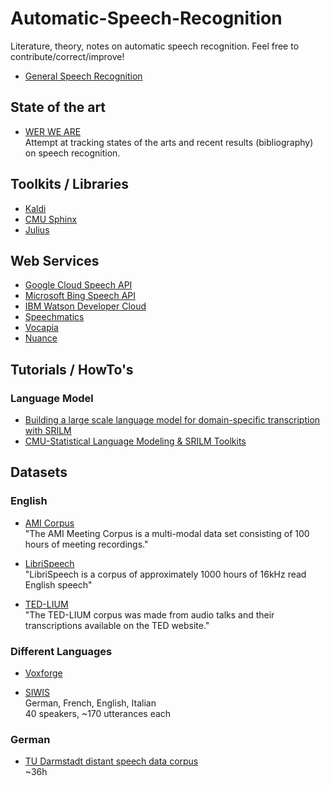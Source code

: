 # Automatic-Speech-Recognition
Literature, theory, notes on automatic speech recognition. Feel free to contribute/correct/improve!

* [General Speech Recognition](general)

## State of the art

* [WER WE ARE](https://github.com/syhw/wer_are_we)  
  Attempt at tracking states of the arts and recent results (bibliography) on speech recognition.

## Toolkits / Libraries

* [Kaldi](kaldi)
* [CMU Sphinx](http://cmusphinx.sourceforge.net)
* [Julius](https://github.com/julius-speech/julius)

## Web Services

* [Google Cloud Speech API](https://cloud.google.com/speech/)
* [Microsoft Bing Speech API](https://azure.microsoft.com/en-us/services/cognitive-services/speech/)
* [IBM Watson Developer Cloud](https://www.ibm.com/watson/developercloud/speech-to-text.html)
* [Speechmatics](https://speechmatics.com)
* [Vocapia](http://www.vocapia.com/speech-to-text.html)
* [Nuance](https://developer.nuance.com/public/index.php?task=home)

## Tutorials / HowTo's

### Language Model
* [Building a large scale language model for domain-specific transcription with SRILM](http://cmusphinx.sourceforge.net/wiki/tutoriallmadvanced)
* [CMU-Statistical Language Modeling & SRILM Toolkits](https://www.google.ch/url?sa=t&rct=j&q=&esrc=s&source=web&cd=4&ved=0ahUKEwi269PjlaHQAhUFNxQKHXAzB6oQFgg7MAM&url=http%3A%2F%2Fmy.fit.edu%2F~vkepuska%2Fece5527%2FProjects%2FFall2011%2FAshwin%2520Acharya%2Fsearch%2520and%2520decode%2520final%2520project.pptx&usg=AFQjCNHNQU9McWdb5vbd-s69KTpNhAA66Q&sig2=mf-MiyxBjOlc6XseKNDzlA)

## Datasets

### English

* [AMI Corpus](http://groups.inf.ed.ac.uk/ami/corpus/)  
"The AMI Meeting Corpus is a multi-modal data set consisting of 100 hours of meeting recordings."

* [LibriSpeech](http://www.openslr.org/12/)    
"LibriSpeech is a corpus of approximately 1000 hours of 16kHz read English speech"

* [TED-LIUM](http://www.openslr.org/19/)  
"The TED-LIUM corpus was made from audio talks and their transcriptions available on the TED website."


### Different Languages
* [Voxforge](http://www.voxforge.org)  

* [SIWIS](http://www.unige.ch/lettres/linguistique/research/current-projects/latl/siwis/)  
  German, French, English, Italian   
  40 speakers, ~170 utterances each

### German
* [TU Darmstadt distant speech data corpus](https://www.lt.informatik.tu-darmstadt.de/de/data/open-source-acoustic-models-for-german-distant-speech-recognition/)  
  ~36h

